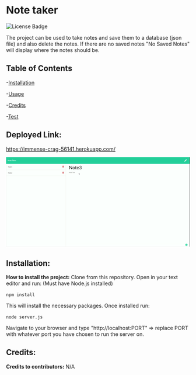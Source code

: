 
# Note taker
![License Badge](https://img.shields.io/github/license/JRivera-31/note-taker?color=g&style=plastic")

The project can be used to take notes  and save them to a database (json file) and also delete the notes. If there are no saved notes "No Saved Notes" will display where the notes should be.

## Table of Contents
-[Installation](#installation)

-[Usage](#usage)

-[Credits](#credits)

-[Test](#test)

## Deployed Link:

https://immense-crag-56141.herokuapp.com/

![](public/assets/NoteTaker.gif)

## Installation:

**How to install the project:** Clone from this repository. Open in your text editor and run: (Must have Node.js installed)

```
npm install
```

This will install the necessary packages. Once installed run:

```
node server.js
```

Navigate to your browser and type "http://localhost:PORT" => replace PORT with whatever port you have chosen to run the server on.

## Credits:

**Credits to contributors:** N/A

